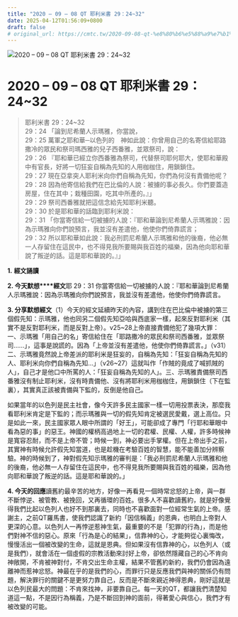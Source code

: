```yaml
---
title: "2020 – 09 – 08 QT 耶利米書 29：24~32"
date: 2025-04-12T01:56:09+0800
draft: false
# original_url: https://cmtc.tw/2020-09-08-qt-%e8%80%b6%e5%88%a9%e7%b1%b3%e6%9b%b8-29%ef%bc%9a2432
---
```


![2020 – 09 – 08 QT 耶利米書 29：24\~32](/images/qt.jpg   "2020 – 09 – 08 QT 耶利米書 29：24\~32")

# 2020 – 09 – 08 QT 耶利米書 29：24\~32

> 耶利米書 29：24\~32  
> 29：24 「論到尼希蘭人示瑪雅，你當說，  
> 29：25 萬軍之耶和華─以色列的　神如此說：你曾用自己的名寄信給耶路撒冷的眾民和祭司瑪西雅的兒子西番雅，並眾祭司，說：  
> 29：26 『耶和華已經立你西番雅為祭司，代替祭司耶何耶大，使耶和華殿中有官長，好將一切狂妄自稱為先知的人用枷枷住，用鎖鎖住。  
> 29：27 現在亞拿突人耶利米向你們自稱為先知，你們為何沒有責備他呢？  
> 29：28 因為他寄信給我們在巴比倫的人說：被擄的事必長久。你們要蓋造房屋，住在其中；栽種田園，吃其中所產的。』」  
> 29：29 祭司西番雅就把這信念給先知耶利米聽。  
> 29：30 於是耶和華的話臨到耶利米說：  
> 29：31 「你當寄信給一切被擄的人說：『耶和華論到尼希蘭人示瑪雅說：因為示瑪雅向你們說預言，我並沒有差遣他，他使你們倚靠謊言；  
> 29：32 所以耶和華如此說：我必刑罰尼希蘭人示瑪雅和他的後裔，他必無一人存留住在這民中，也不得見我所要賜與我百姓的福樂，因為他向耶和華說了叛逆的話。這是耶和華說的。』」

**1.** **經文誦讀**

**2. 今天默想****經文**耶 29：31 你當寄信給一切被擄的人說：『耶和華論到尼希蘭人示瑪雅說：因為示瑪雅向你們說預言，我並沒有差遣他，他使你們倚靠謊言。

**3. 分享默想經文**（1）今天的經文延續昨天的內容，講到住在巴比倫中被擄的第三個假先知：示瑪雅，他也同另二個假先知亞哈與西底家一樣，起來反對耶利米（其實不是反對耶利米，而是反對上帝）。v25\~28上帝直接責備他犯了幾項大罪：一、示瑪雅「用自己的名」寄信給住在「耶路撒冷的眾民和祭司西番雅，並眾祭司……」，這事是說謊的。因為「上帝並沒有差遣他，他使你們倚靠謊言。」（v31）二、示瑪雅竟然說上帝差派的耶利米是狂妄的，自稱為先知：「狂妄自稱為先知的人、耶利米向你們自稱為先知…」（v26\~27）這就叫作「作賊的竟成了喊抓賊的人」，自己才是他口中所罵的人：「狂妄自稱為先知的人」。三、示瑪雅責備祭司西番雅沒有制止耶利米，沒有時責備他、沒有將耶利米用枷枷住，用鎖鎖住（下在監裏），其實真正該被責備與下監的，反倒是他自己。

如果當年的以色列是民主社會，像今天許多民主國家一樣一切用投票表決，那麼我看耶利米肯定是下監的；而示瑪雅與一切的假先知肯定被選民愛戴，選上高位。只是如此一來，民主國家眾人眼中所謂的「好王」，可能卻成了專門「行耶和華眼中看為惡的事」的惡王。神國的權柄高過地上一切的君權、民權、人權，許多時候神是寬容忍耐，而不是上帝不管；時候一到，神必要出手掌權。但在上帝出手之前，其實神有時候允許假先知當道，也是趁機在考驗百姓的智慧，能不能善加分辨察驗。神的時候到了，神對假先知示瑪雅的審判是：「我必刑罰尼希蘭人示瑪雅和他的後裔，他必無一人存留住在這民中，也不得見我所要賜與我百姓的福樂，因為他向耶和華說了叛逆的話。這是耶和華說的。」

**4. 今天的回應**讀舊約最辛苦的地方，好像一再看見一個時常忿怒的上帝，與一群不斷悖逆、被管教、被挽回，又再循環的百姓。很多人不喜歡讀舊約，就是好像覺得我們比起以色列人也好不到那裏去，同時也不喜歡面對一位經常生氣的上帝。感謝主，之前QT羅馬書，使我們認識了新約「因信稱義」的恩典，也明白上帝對人更深的心意。以色列人一再悖逆惹神生氣，最重要的不是「犯罪的行為」，而是他們對神不信的惡心。原來「行為是心的結果」，信靠神的心，才能夠從心裏悔改，慢慢活出一個被改變的生命，這就是恩典。但如果沒有信靠神的心，以色列人（或是我們），就會活在一個虛假的宗教活動來討好上帝，卻依然隱藏自己的心不肯向神敞開，不肯被神對付，不肯交出生命主權，結果不管舊約新約，我們仍會因為遠離神而惹神忿怒。神最在乎的是我們的心，而罪行只是反應我們與神的關係仍有問題，解決罪行的關鍵不是更努力靠自己，反而是不斷來親近神得恩典，剛好這就是以色列民最大的問題：不肯來找神，非要靠自己。每一天的QT，都讓我們清楚知道這一點，不是因行為稱義，乃是不斷回到神的面前，得著愛心與信心，我們才有被改變的可能。